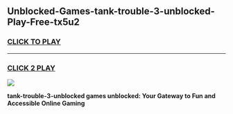 
## Unblocked-Games-tank-trouble-3-unblocked-Play-Free-tx5u2
<h3>
<a href="https://premium76.site?title=tank-trouble-3-unblocked&ref=23A">CLICK TO PLAY</a></h3>
<hr>

<h3>
<a href="https://premium76.site?title=tank-trouble-3-unblocked&ref=23A">CLICK 2 PLAY</a>
  
</h3>

<a href="https://premium76.site?title=tank-trouble-3-unblocked&ref=23A"><img src="https://clearcache.store/games.png"></a>


**tank-trouble-3-unblocked games unblocked: Your Gateway to Fun and Accessible Online Gaming**
